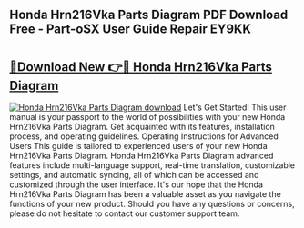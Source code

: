 ## Honda Hrn216Vka Parts Diagram PDF Download Free - Part-oSX User Guide Repair EY9KK

# <h2><a href="http://dfu606.blite.top/?on=Honda+Hrn216Vka+Parts+Diagram">🔗Download New 👉🔴 Honda Hrn216Vka Parts Diagram</a></h2>

[![Honda Hrn216Vka Parts Diagram download](https://i.imgur.com/lujVjoI.png)](http://dfu606.blite.top/?on=Honda+Hrn216Vka+Parts+Diagram)
Let's Get Started! This user manual is your passport to the world of possibilities with your new Honda Hrn216Vka Parts Diagram. Get acquainted with its features, installation process, and operating guidelines. Operating Instructions for Advanced Users This guide is tailored to experienced users of your new Honda Hrn216Vka Parts Diagram. Honda Hrn216Vka Parts Diagram advanced features include multi-language support, real-time translation, customizable settings, and automatic syncing, all of which can be accessed and customized through the user interface. It's our hope that the Honda Hrn216Vka Parts Diagram has been a valuable asset as you navigate the functions of your new product. Should you have any questions or concerns, please do not hesitate to contact our customer support team.
